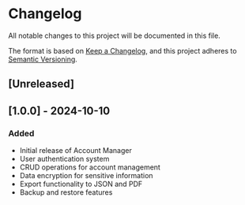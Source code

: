 # Changelog

All notable changes to this project will be documented in this file.

The format is based on [Keep a Changelog](https://keepachangelog.com/en/1.0.0/),
and this project adheres to [Semantic Versioning](https://semver.org/spec/v2.0.0.html).

## [Unreleased]

## [1.0.0] - 2024-10-10
### Added
- Initial release of Account Manager
- User authentication system
- CRUD operations for account management
- Data encryption for sensitive information
- Export functionality to JSON and PDF
- Backup and restore features